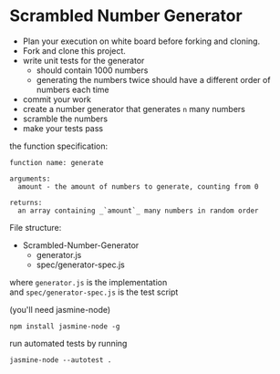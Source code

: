 Scrambled Number Generator
==========


- Plan your execution on white board before forking and cloning.
- Fork and clone this project.
- write unit tests for the generator
  - should contain 1000 numbers
  - generating the numbers twice should have a different order of numbers each time
- commit your work
- create a number generator that generates `n` many numbers
- scramble the numbers
- make your tests pass

the function specification:

````
function name: generate

arguments:
  amount - the amount of numbers to generate, counting from 0

returns:
  an array containing _`amount`_ many numbers in random order

````

File structure:
  - Scrambled-Number-Generator
    - generator.js
    - spec/generator-spec.js

where `generator.js` is the implementation  
and `spec/generator-spec.js` is the test script

(you'll need jasmine-node)

````
npm install jasmine-node -g
````

run automated tests by running

````
jasmine-node --autotest .
````